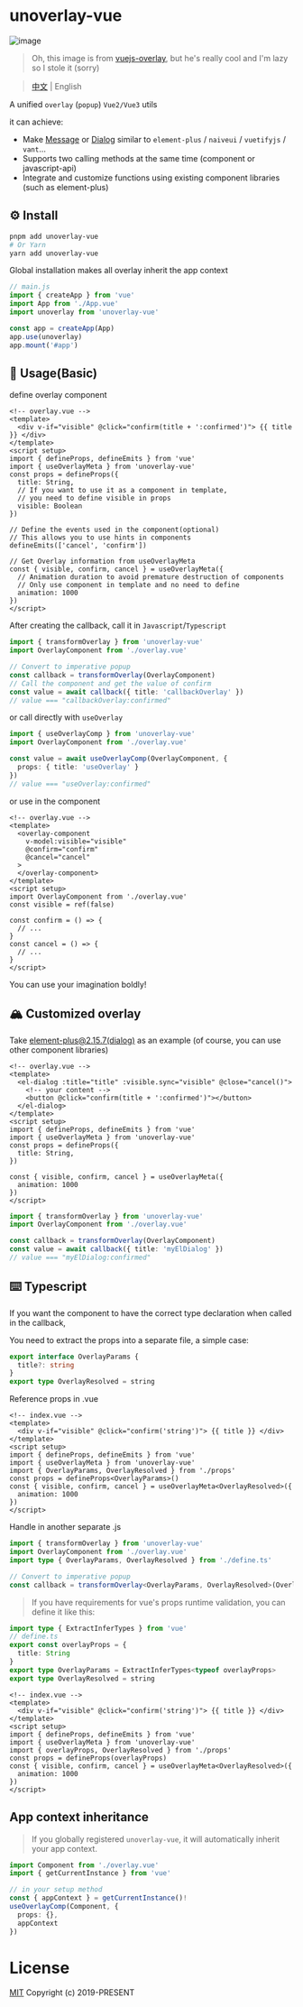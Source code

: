 # unoverlay-vue

![image](https://user-images.githubusercontent.com/1655312/70054926-8d469d80-15e9-11ea-9fdc-c8f65bf9bc85.png)

> Oh, this image is from [vuejs-overlay](https://github.com/fattihkoca/vuejs-overlay), but he's really cool and I'm lazy so I stole it (sorry)

> [中文](./README_CN.md) | English

A unified `overlay` (`popup`) `Vue2/Vue3` utils

it can achieve: 

- Make [Message](https://element.eleme.cn/#/en-US/component/message) or [Dialog](https://element.eleme.cn/#/en-US/component/dialog) similar to `element-plus` / `naiveui` / `vuetifyjs` / `vant`...
- Supports two calling methods at the same time (component or javascript-api)
- Integrate and customize functions using existing component libraries (such as element-plus)

## ⚙️ Install

```sh
pnpm add unoverlay-vue
# Or Yarn
yarn add unoverlay-vue
```

Global installation makes all overlay inherit the app context

```ts
// main.js
import { createApp } from 'vue'
import App from './App.vue'
import unoverlay from 'unoverlay-vue'

const app = createApp(App)
app.use(unoverlay)
app.mount('#app')
```

## 📖 Usage(Basic)

define overlay component

```vue
<!-- overlay.vue -->
<template>
  <div v-if="visible" @click="confirm(title + ':confirmed')"> {{ title }} </div>
</template>
<script setup>
import { defineProps, defineEmits } from 'vue'
import { useOverlayMeta } from 'unoverlay-vue'
const props = defineProps({
  title: String,
  // If you want to use it as a component in template,
  // you need to define visible in props
  visible: Boolean
})

// Define the events used in the component(optional)
// This allows you to use hints in components
defineEmits(['cancel', 'confirm'])

// Get Overlay information from useOverlayMeta
const { visible, confirm, cancel } = useOverlayMeta({
  // Animation duration to avoid premature destruction of components
  // Only use component in template and no need to define
  animation: 1000
})
</script>
```

After creating the callback, call it in `Javascript`/`Typescript`
```ts
import { transformOverlay } from 'unoverlay-vue'
import OverlayComponent from './overlay.vue'

// Convert to imperative popup
const callback = transformOverlay(OverlayComponent)
// Call the component and get the value of confirm
const value = await callback({ title: 'callbackOverlay' })
// value === "callbackOverlay:confirmed"
```

or call directly with `useOverlay`

```ts
import { useOverlayComp } from 'unoverlay-vue'
import OverlayComponent from './overlay.vue'

const value = await useOverlayComp(OverlayComponent, {
  props: { title: 'useOverlay' }
})
// value === "useOverlay:confirmed"
```

or use in the component

```vue
<!-- overlay.vue -->
<template>
  <overlay-component
    v-model:visible="visible"
    @confirm="confirm"
    @cancel="cancel"
  >
  </overlay-component>
</template>
<script setup>
import OverlayComponent from './overlay.vue'
const visible = ref(false)

const confirm = () => {
  // ...
}
const cancel = () => {
  // ...
}
</script>
```

You can use your imagination boldly!

## 🏔️ Customized overlay

Take [element-plus@2.15.7(dialog)](https://element.eleme.cn/#/en-US/component/dialog) as an example (of course, you can use other component libraries)

```vue
<!-- overlay.vue -->
<template>
  <el-dialog :title="title" :visible.sync="visible" @close="cancel()">
    <!-- your content -->
    <button @click="confirm(title + ':confirmed')"></button>
  </el-dialog>
</template>
<script setup>
import { defineProps, defineEmits } from 'vue'
import { useOverlayMeta } from 'unoverlay-vue'
const props = defineProps({
  title: String,
})

const { visible, confirm, cancel } = useOverlayMeta({
  animation: 1000
})
</script>
```

```ts
import { transformOverlay } from 'unoverlay-vue'
import OverlayComponent from './overlay.vue'

const callback = transformOverlay(OverlayComponent)
const value = await callback({ title: 'myElDialog' })
// value === "myElDialog:confirmed"
```

## ⌨️ Typescript

If you want the component to have the correct type declaration when called in the callback,

You need to extract the props into a separate file, a simple case:

```ts
export interface OverlayParams {
  title?: string
}
export type OverlayResolved = string
```

Reference props in .vue

```vue
<!-- index.vue -->
<template>
  <div v-if="visible" @click="confirm('string')"> {{ title }} </div>
</template>
<script setup>
import { defineProps, defineEmits } from 'vue'
import { useOverlayMeta } from 'unoverlay-vue'
import { OverlayParams, OverlayResolved } from './props'
const props = defineProps<OverlayParams>()
const { visible, confirm, cancel } = useOverlayMeta<OverlayResolved>({
  animation: 1000
})
</script>
```

Handle in another separate .js

```ts
import { transformOverlay } from 'unoverlay-vue'
import OverlayComponent from './overlay.vue'
import type { OverlayParams, OverlayResolved } from './define.ts'

// Convert to imperative popup
const callback = transformOverlay<OverlayParams, OverlayResolved>(OverlayComponent)
```

> If you have requirements for vue's props runtime validation, you can define it like this: 

```ts
import type { ExtractInferTypes } from 'vue'
// define.ts
export const overlayProps = {
  title: String
}
export type OverlayParams = ExtractInferTypes<typeof overlayProps>
export type OverlayResolved = string
```

```vue
<!-- index.vue -->
<template>
  <div v-if="visible" @click="confirm('string')"> {{ title }} </div>
</template>
<script setup>
import { defineProps, defineEmits } from 'vue'
import { useOverlayMeta } from 'unoverlay-vue'
import { overlayProps, OverlayResolved } from './props'
const props = defineProps(overlayProps)
const { visible, confirm, cancel } = useOverlayMeta<OverlayResolved>({
  animation: 1000
})
</script>
```

## App context inheritance

> If you globally registered `unoverlay-vue`, it will automatically inherit your app context.

```ts
import Component from './overlay.vue'
import { getCurrentInstance } from 'vue'

// in your setup method
const { appContext } = getCurrentInstance()!
useOverlayComp(Component, {
  props: {},
  appContext
})
```


# License

[MIT](LICENSE) Copyright (c) 2019-PRESENT
